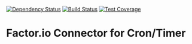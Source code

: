 [![Dependency Status](https://gemnasium.com/factor-io/connector-timer.svg)](https://gemnasium.com/factor-io/connector-timer)
[![Build Status](https://travis-ci.org/factor-io/connector-timer.svg)](https://travis-ci.org/factor-io/connector-timer)
[![Test Coverage](https://codeclimate.com/github/factor-io/connector-timer/badges/coverage.svg)](https://codeclimate.com/github/factor-io/connector-timer)

Factor.io Connector for Cron/Timer
======================

